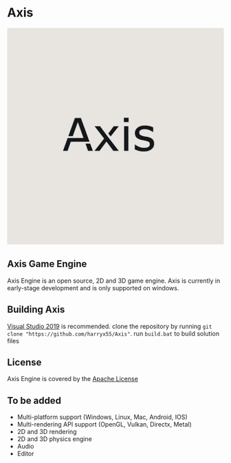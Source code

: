 # Axis
![Axis](/Res/branding/axis_logo.jpg?raw=true "Axis")

## Axis Game Engine
Axis Engine is an open source, 2D and 3D game engine. Axis is
currently in early-stage development and is only supported
on windows.

## Building Axis
[Visual Studio 2019](https://www.visualstudio.com/downloads/) is recommended.
clone the repository by running `git clone "https://github.com/harryx55/Axis"`.
run `build.bat` to build solution files

## License
Axis Engine is covered by the [Apache License](LICENSE.md)

## To be added
- Multi-platform support (Windows, Linux, Mac, Android, IOS)
- Multi-rendering API support (OpenGL, Vulkan, Directx, Metal)
- 2D and 3D rendering
- 2D and 3D physics engine
- Audio
- Editor






